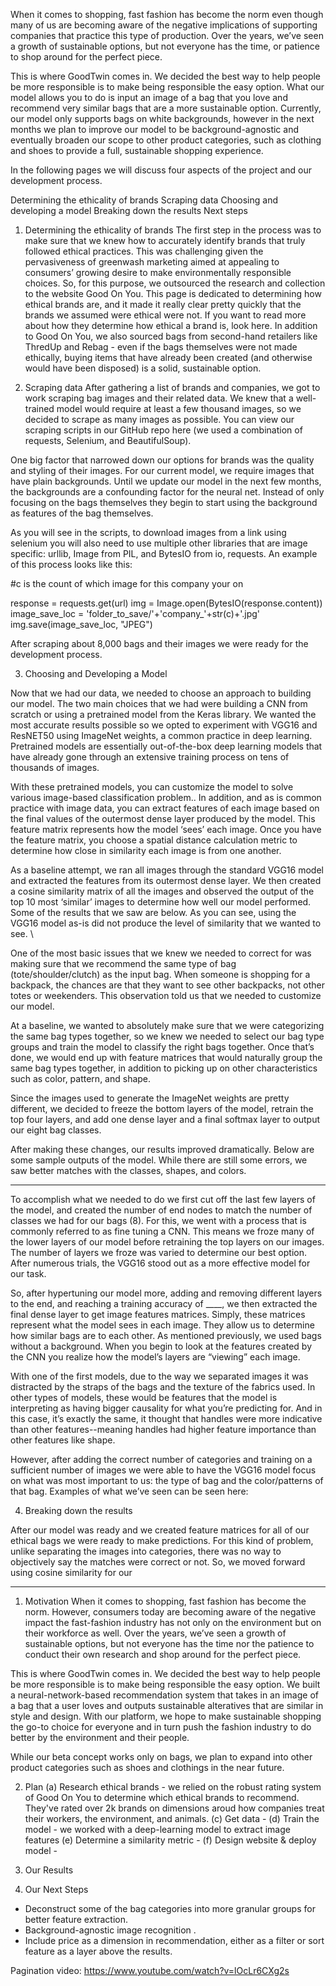 When it comes to shopping, fast fashion has become the norm even though many of us are becoming aware of the negative implications of supporting companies that practice this type of production. Over the years, we’ve seen a growth of sustainable options, but not everyone has the time, or patience to shop around for the perfect piece. 

This is where GoodTwin comes in.  We decided the best way to help people be more responsible is to make being responsible the easy option. What our model allows you to do is input an image of a bag that you love and recommend very similar bags that are a more sustainable option. Currently, our model only supports bags on white backgrounds, however in the next months we plan to improve our model to be background-agnostic and eventually broaden our scope to other product categories, such as clothing and shoes to provide a full, sustainable shopping experience. 

In the following pages we will discuss four aspects of the project and our development process.

Determining the ethicality of brands
Scraping data
Choosing and developing a model
Breaking down the results 
Next steps

1. Determining the ethicality of brands
The first step in the process was to make sure that we knew how to accurately identify brands that truly followed ethical practices. This was challenging given the pervasiveness of greenwash marketing aimed at appealing to consumers’ growing desire to make environmentally responsible choices. So, for this purpose, we outsourced the research and collection to the website Good On You. This page is dedicated to determining how ethical brands are, and it made it really clear pretty quickly that the brands we assumed were ethical were not. If you want to read more about how they determine how ethical a brand is, look here. In addition to Good On You, we also sourced bags from second-hand retailers like ThredUp and Rebag - even if the bags themselves were not made ethically, buying items that have already been created (and otherwise would have been disposed) is a solid, sustainable option.

2. Scraping data
After gathering a list of brands and companies, we got to work scraping bag images and their related data. We knew that a well-trained model would require at least a few thousand images, so we decided to scrape as many images as possible. You can view our scraping scripts in our GitHub repo here (we used a combination of requests, Selenium, and BeautifulSoup).

One big factor that narrowed down our options for brands was the quality and styling of their images. For our current model, we require images that have plain backgrounds. Until we update our model in the next few months, the backgrounds are a confounding factor for the neural net. Instead of only focusing on the bags themselves they begin to start using the background as features of the bag themselves.

As you will see in the scripts, to download images from a link using selenium you will also need to use multiple other libraries that are image specific: urllib, Image from PIL, and BytesIO from io, requests. An example of this process looks like this:

#c is the count of which image for this company your on

response = requests.get(url)
img = Image.open(BytesIO(response.content))
image_save_loc = 'folder_to_save/'+'company_'+str(c)+'.jpg'        img.save(image_save_loc, "JPEG")

After scraping about 8,000 bags and their images we were ready for the development process.

3. Choosing and Developing a Model

Now that we had our data, we needed to choose an approach to building our model. The two main choices that we had were building a CNN from scratch or using a pretrained model from the Keras library. We wanted the most accurate results possible so we opted to experiment with VGG16 and ResNET50 using ImageNet weights, a common practice in deep learning. Pretrained models are essentially out-of-the-box deep learning models that have already gone through an extensive training process on tens of thousands of images.

With these pretrained models, you can customize the model to solve various image-based classification problem.. In addition, and as is common practice with image data, you can extract features of each image based on the final values of the outermost dense layer produced by the model. This feature matrix represents how the model ‘sees’ each image. Once you have the feature matrix, you choose a spatial distance calculation metric to determine how close in similarity each image is from one another. 

As a baseline attempt, we ran all images through the standard VGG16 model and extracted the features from its outermost dense layer. We then created a cosine similarity matrix of all the images and observed the output of the top 10 most ‘similar’ images to determine how well our model performed. Some of the results that we saw are below. As you can see, using the VGG16 model as-is did not produce the level of similarity that we wanted to see. \

One of the most basic issues that we knew we needed to correct for was making sure that we recommend the same type of bag (tote/shoulder/clutch) as the input bag. When someone is shopping for a backpack, the chances are that they want to see other backpacks, not other totes or weekenders. This observation told us that we needed to customize our model.

At a baseline, we wanted to absolutely make sure that we were categorizing the same bag types together, so we knew we needed to select our bag type groups and train the model to classify the right bags together. Once that’s done, we would end up with feature matrices that would naturally group the same bag types together, in addition to picking up on other characteristics such as color, pattern, and shape. 

Since the images used to generate the ImageNet weights are pretty different, we decided to freeze the bottom layers of the model, retrain the top four layers, and add one dense layer and a final softmax layer to output our eight bag classes. 

After making these changes, our results improved dramatically. Below are some sample outputs of the model. While there are still some errors, we saw better matches with the classes, shapes, and colors.





-------------------------------------------------------------------------------------------------------------------------------


To accomplish what we needed to do we first cut off the last few layers of the model, and created the number of end nodes to match the number of classes we had for our bags (8). For this, we went with a process that is commonly referred to as fine tuning a CNN. This means we froze many of the lower layers of our model before retraining the top layers on our images. The number of layers we froze was varied to determine our best option. After numerous trials, the VGG16 stood out as a more effective model for our task.

So, after hypertuning our model more, adding and removing different layers to the end, and reaching a training accuracy of ____, we then extracted the final dense layer to get image features matrices. Simply, these matrices represent what the model sees in each image. They allow us to determine how similar bags are to each other. As mentioned previously, we used bags without a background. When you begin to look at the features created by the CNN you realize how the model’s layers are “viewing” each image. 

With one of the first models, due to the way we separated images it was distracted by the straps of the bags and the texture of the fabrics used. In other types of models, these would be features that the model is interpreting as having bigger causality for what you’re predicting for. And in this case, it’s exactly the same, it thought that handles were more indicative than other features--meaning handles had higher feature importance than other features like shape.  

However, after adding the correct number of categories and training on a sufficient number of images we were able to have the VGG16 model focus on what was most important to us: the type of bag and the color/patterns of that bag. Examples of what we’ve seen can be seen here:

4. Breaking down the results 

After our model was ready and we created feature matrices for all of our ethical bags we were ready to make predictions. For this kind of problem, unlike separating the images into categories, there was no way to objectively say the matches were correct or not. So, we moved forward using cosine similarity for our 










***


1. Motivation
When it comes to shopping, fast fashion has become the norm.  However, consumers today are becoming aware of the negative impact the fast-fashion industry has not only on the environment but on their workforce as well.  Over the years, we’ve seen a growth of sustainable options, but not everyone has the time nor the patience to conduct their own research and shop around for the perfect piece. 

This is where GoodTwin comes in.  We decided the best way to help people be more responsible is to make being responsible the easy option. 
We built a neural-network-based recommendation system that takes in an image of a bag that a user loves and outputs sustainable alteratives that are similar in style and design.  With our platform, we hope to make sustainable shopping the go-to choice for everyone and in turn push the fashion industry to do better by the environment and their people.

While our beta concept works only on bags, we plan to expand into other product categories such as shoes and clothings in the near future.

2. Plan 
(a) Research ethical brands - we relied on the robust rating system of Good On You to determine which ethical brands to recommend. They've rated over 2k brands on dimensions aroud how companies treat their workers, the environment, and animals.
(c) Get data - 
(d) Train the model - we worked with a deep-learning model to extract image features
(e) Determine a similarity metric - 
(f) Design website & deploy model - 

3. Our Results

4. Our Next Steps
- Deconstruct some of the bag categories into more granular groups for better feature extraction.
- Background-agnostic image recognition .
- Include price as a dimension in recommendation, either as a filter or sort feature as a layer above the results.












Pagination video: https://www.youtube.com/watch?v=lOcLr6CXg2s